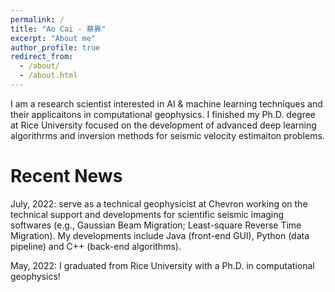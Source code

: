 ```yaml
---
permalink: /
title: "Ao Cai - 蔡奡"
excerpt: "About me"
author_profile: true
redirect_from: 
  - /about/
  - /about.html
---
```


I am a research scientist interested in AI & machine learning techniques and their applicaitons in computational geophysics. I finished my Ph.D. degree at Rice University focused on the development of advanced deep learning algorithrms and inversion methods for seismic velocity estimaiton problems.

Recent News
======
July, 2022:  serve as a technical geophysicist at Chevron working on the technical support and developments for scientific seismic imaging softwares (e.g., Gaussian Beam Migration; Least-square Reverse Time Migration). My developments include Java (front-end GUI), Python (data pipeline) and C++ (back-end algorithms).

May, 2022: I graduated from Rice University with a Ph.D. in computational geophysics!


